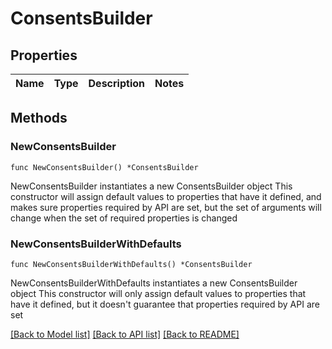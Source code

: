 # ConsentsBuilder

## Properties

Name | Type | Description | Notes
------------ | ------------- | ------------- | -------------

## Methods

### NewConsentsBuilder

`func NewConsentsBuilder() *ConsentsBuilder`

NewConsentsBuilder instantiates a new ConsentsBuilder object
This constructor will assign default values to properties that have it defined,
and makes sure properties required by API are set, but the set of arguments
will change when the set of required properties is changed

### NewConsentsBuilderWithDefaults

`func NewConsentsBuilderWithDefaults() *ConsentsBuilder`

NewConsentsBuilderWithDefaults instantiates a new ConsentsBuilder object
This constructor will only assign default values to properties that have it defined,
but it doesn't guarantee that properties required by API are set


[[Back to Model list]](../README.md#documentation-for-models) [[Back to API list]](../README.md#documentation-for-api-endpoints) [[Back to README]](../README.md)


